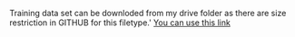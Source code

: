 Training data set can be downloded from my drive folder as there are size restriction in GITHUB for this filetype.'
[You can use this link](https://drive.google.com/file/d/1TPlKVUI4HNhGKLLnAxG8oPMdYeLKfq4h/view?usp=sharing)
